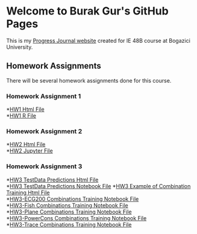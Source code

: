 # Welcome to Burak Gur's GitHub Pages

This is my [Progress Journal website](https://github.com/BU-IE-48B/fall21-MBurakGur) created for IE 48B course at Bogazici University.

## Homework Assignments

There will be several homework assignments done for this course.


### Homework Assignment 1 
*[HW1 Html File](Homework1\HW1-IE48B-RMD.html) <br>
*[HW1 R File](Homework1\HW1_R_code.ipynb)
### Homework Assignment 2
*[HW2 Html File](Homework2\HW2_Jupyter_Notebook.html) <br>
*[HW2 Jupyter File](Homework2\HW2_Jupyter_Notebook_Son.ipynb)
### Homework Assignment 3
*[HW3 TestData Predictions Html File](Homework3\TestData_Predictions.html) <br>
*[HW3 TestData Predictions Notebook File](Homework3\TestData_Predictions.ipynb)
*[HW3 Example of Combination Training Html File](Homework3\PowerCons_training.html) <br>
*[HW3-ECG200 Combinations Training Notebook File](Homework3\HW3_ECG200.ipynb) <br>
*[HW3-Fish Combinations Training Notebook File](Homework3\HW3_Fish.ipynb) <br>
*[HW3-Plane Combinations Training Notebook File](Homework3\HW3_Plane.ipynb) <br>
*[HW3-PowerCons Combinations Training Notebook File](Homework3\HW3_PowerCons.ipynb) <br>
*[HW3-Trace Combinations Training Notebook File](Homework3\HW3_Trace.ipynb) <br>
